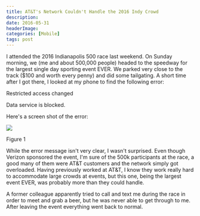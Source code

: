 ```yaml
---
title: AT&T's Network Couldn't Handle the 2016 Indy Crowd
description: 
date: 2016-05-31
headerImage: 
categories: [Mobile]
tags: post
---
```


I attended the 2016 Indianapolis 500 race last weekend. On Sunday morning, we (me and about 500,000 people) headed to the speedway for the largest single day sporting event EVER. We parked very close to the track ($100 and worth every penny) and did some tailgating. A short time after I got there, I looked at my phone to find the following error:

Restricted access changed

Data service is blocked.

Here's a screen shot of the error:

![](/images/2016/att-data-violation-cropped.png)

Figure 1

While the error message isn't very clear, I wasn't surprised. Even though Verizon sponsored the event, I'm sure of the 500k participants at the race, a good many of them were AT&T customers and the network simply got overloaded. Having previously worked at AT&T, I know they work really hard to accommodate large crowds at events, but this one, being the largest event EVER, was probably more than they could handle.

A former colleague apparently tried to call and text me during the race in order to meet and grab a beer, but he was never able to get through to me. After leaving the event everything went back to normal.